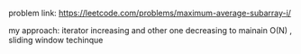 problem link: https://leetcode.com/problems/maximum-average-subarray-i/

my approach: iterator increasing and other one decreasing to mainain O(N) , sliding window techinque
